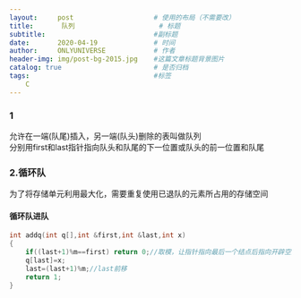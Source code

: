 ```yaml
---
layout:     post                    # 使用的布局（不需要改）
title:       队列                     # 标题 
subtitle:                           #副标题
date:       2020-04-19              # 时间
author:     ONLYUNIVERSE            # 作者
header-img: img/post-bg-2015.jpg    #这篇文章标题背景图片
catalog: true                       # 是否归档
tags:                               #标签
    C
---
```


### 1

允许在一端(队尾)插入，另一端(队头)删除的表叫做队列  
分别用first和last指针指向队头和队尾的下一位置或队头的前一位置和队尾

### 2.循环队

为了将存储单元利用最大化，需要重复使用已退队的元素所占用的存储空间

#### 循环队进队

```c
int addq(int q[],int &first,int &last,int x)
{
    if((last+1)%m==first) return 0;//取模，让指针指向最后一个结点后指向开辟空间的首空间，满足条件则说明队满
    q[last]=x;
    last=(last+1)%m;//last前移
    return 1;
}
```
